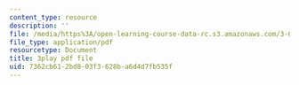 ```yaml
---
content_type: resource
description: ''
file: /media/https%3A/open-learning-course-data-rc.s3.amazonaws.com/3-091sc-introduction-to-solid-state-chemistry-fall-2010/7362cb612bd803f3628ba6d4d7fb535f_iRh3Kpgg0Uc.pdf
file_type: application/pdf
resourcetype: Document
title: 3play pdf file
uid: 7362cb61-2bd8-03f3-628b-a6d4d7fb535f
---
```

